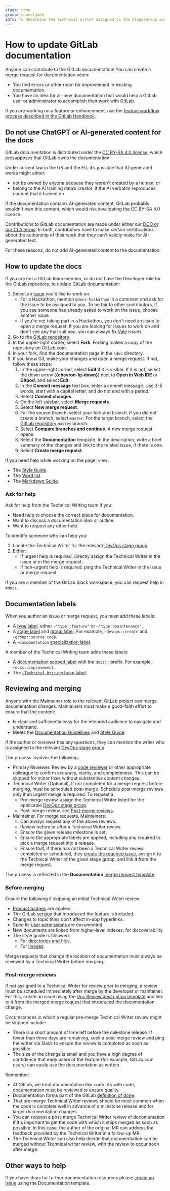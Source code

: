 ```yaml
---
stage: none
group: unassigned
info: To determine the technical writer assigned to the Stage/Group associated with this page, see https://about.gitlab.com/handbook/product/ux/technical-writing/#assignments
---
```


# How to update GitLab documentation

Anyone can contribute to the GitLab documentation! You can create a merge request for documentation when:

- You find errors or other room for improvement in existing documentation.
- You have an idea for all-new documentation that would help a GitLab user or administrator to
  accomplish their work with GitLab.

If you are working on a feature or enhancement, use the
[feature workflow process described in the GitLab Handbook](https://about.gitlab.com/handbook/product/ux/technical-writing/workflow/#documentation-for-a-product-change).

## Do not use ChatGPT or AI-generated content for the docs

GitLab documentation is distributed under the [CC BY-SA 4.0 license](https://creativecommons.org/licenses/by-sa/4.0/), which presupposes that GitLab owns the documentation.

Under current law in the US and the EU, it’s possible that AI-generated works might either:

- not be owned by anyone because they weren't created by a human, or
- belong to the AI training data’s creator, if the AI verbatim reproduces content that it trained on

If the documentation contains AI-generated content, GitLab probably wouldn't own this content, which would risk invalidating the CC BY-SA 4.0 license.

Contributions to GitLab documentation are made under either our [DCO or our CLA terms](https://about.gitlab.com/community/contribute/dco-cla/). In both, contributors have to make certain certifications about the authorship of their work that they can't validly make for AI-generated text.

For these reasons, do not add AI-generated content to the documentation.

## How to update the docs

If you are not a GitLab team member, or do not have the Developer role for the GitLab repository, to update GitLab documentation:

1. Select an [issue](https://about.gitlab.com/handbook/product/ux/technical-writing/#community-contribution-opportunities) you'd like to work on.
   - For a Hackathon, mention `@docs-hackathon` in a comment and ask for the issue to be assigned to you.
     To be fair to other contributors, if you see someone has already asked to work on the issue, choose another issue.
   - If you're not taking part in a Hackathon, you don't need an issue to open a merge request.
     If you are looking for issues to work on and don't see any that suit you, you can always fix [Vale](testing.md#vale) issues.
1. Go to the [GitLab repository](https://gitlab.com/gitlab-org/gitlab).
1. In the upper-right corner, select **Fork**. Forking makes a copy of the repository on GitLab.com.
1. In your fork, find the documentation page in the `\doc` directory.
1. If you know Git, make your changes and open a merge request.
   If not, follow these steps:
   1. In the upper-right corner, select **Edit** if it is visible. If it is not, select the down arrow (**{chevron-lg-down}**) next to **Open in Web IDE** or **Gitpod**, and select **Edit**.
   1. In the **Commit message** text box, enter a commit message. Use 3-5 words, start with a capital letter, and do not end with a period.
   1. Select **Commit changes**.
   1. On the left sidebar, select **Merge requests**.
   1. Select **New merge request**.
   1. For the source branch, select your fork and branch. If you did not create a branch, select `master`.
      For the target branch, select the [GitLab repository](https://gitlab.com/gitlab-org/gitlab) `master` branch.
   1. Select **Compare branches and continue**. A new merge request opens.
   1. Select the **Documentation** template. In the description, write a brief summary of the changes and link to the related issue, if there is one.
   1. Select **Create merge request**.

If you need help while working on the page, view:

- The [Style Guide](styleguide/index.md).
- The [Word list](styleguide/word_list.md)
- The [Markdown Guide](https://about.gitlab.com/handbook/markdown-guide/).

### Ask for help

Ask for help from the Technical Writing team if you:

- Need help to choose the correct place for documentation.
- Want to discuss a documentation idea or outline.
- Want to request any other help.

To identify someone who can help you:

1. Locate the Technical Writer for the relevant
   [DevOps stage group](https://about.gitlab.com/handbook/product/ux/technical-writing/#assignments).
1. Either:
   - If urgent help is required, directly assign the Technical Writer in the issue or in the merge request.
   - If non-urgent help is required, ping the Technical Writer in the issue or merge request.

If you are a member of the GitLab Slack workspace, you can request help in `#docs`.

## Documentation labels

When you author an issue or merge request, you must add these labels:

- A [type label](../labels/index.md#type-labels), either `~"type::feature"` or `~"type::maintenance"`.
- A [stage label](../labels/index.md#stage-labels) and [group label](../labels/index.md#group-labels).
  For example, `~devops::create` and `~group::source code`.
- A `~documentation` [specialization label](../labels/index.md#specialization-labels).

A member of the Technical Writing team adds these labels:

- A [documentation scoped label](../../user/project/labels.md#scoped-labels) with the
  `docs::` prefix. For example, `~docs::improvement`.
- The [`~Technical Writing` team label](../labels/index.md#team-labels).

## Reviewing and merging

Anyone with the Maintainer role to the relevant GitLab project can
merge documentation changes. Maintainers must make a good-faith effort to ensure that the content:

- Is clear and sufficiently easy for the intended audience to navigate and understand.
- Meets the [Documentation Guidelines](index.md) and [Style Guide](styleguide/index.md).

If the author or reviewer has any questions, they can mention the writer who is assigned to the relevant
[DevOps stage group](https://about.gitlab.com/handbook/product/ux/technical-writing/#assignments).

The process involves the following:

- Primary Reviewer. Review by a [code reviewer](https://about.gitlab.com/handbook/engineering/projects/)
  or other appropriate colleague to confirm accuracy, clarity, and completeness. This can be skipped
  for minor fixes without substantive content changes.
- Technical Writer (Optional). If not completed for a merge request before merging, must be scheduled
  post-merge. Schedule post-merge reviews only if an urgent merge is required. To request a:
  - Pre-merge review, assign the Technical Writer listed for the applicable
    [DevOps stage group](https://about.gitlab.com/handbook/product/ux/technical-writing/#assignments).
  - Post-merge review, see [Post-merge reviews](#post-merge-reviews).
- Maintainer. For merge requests, Maintainers:
  - Can always request any of the above reviews.
  - Review before or after a Technical Writer review.
  - Ensure the given release milestone is set.
  - Ensure the appropriate labels are applied, including any required to pick a merge request into
    a release.
  - Ensure that, if there has not been a Technical Writer review completed or scheduled, they
    [create the required issue](https://gitlab.com/gitlab-org/gitlab/-/issues/new?issuable_template=Doc%20Review), assign it to the Technical Writer of the given stage group,
    and link it from the merge request.

The process is reflected in the **Documentation**
[merge request template](https://gitlab.com/gitlab-org/gitlab/-/blob/master/.gitlab/merge_request_templates/Documentation.md).

### Before merging

Ensure the following if skipping an initial Technical Writer review:

- [Product badges](styleguide/index.md#product-tier-badges) are applied.
- The GitLab [version](versions.md) that
  introduced the feature is included.
- Changes to topic titles don't affect in-app hyperlinks.
- Specific [user permissions](../../user/permissions.md) are documented.
- New documents are linked from higher-level indexes, for discoverability.
- The style guide is followed:
  - For [directories and files](site_architecture/folder_structure.md).
  - For [images](styleguide/index.md#images).

Merge requests that change the location of documentation must always be reviewed by a Technical
Writer before merging.

### Post-merge reviews

If not assigned to a Technical Writer for review prior to merging, a review must be scheduled
immediately after merge by the developer or maintainer. For this,
create an issue using the [Doc Review description template](https://gitlab.com/gitlab-org/gitlab/-/issues/new?issuable_template=Doc%20Review)
and link to it from the merged merge request that introduced the documentation change.

Circumstances in which a regular pre-merge Technical Writer review might be skipped include:

- There is a short amount of time left before the milestone release. If fewer than three
 days are remaining, seek a post-merge review and ping the writer via Slack to ensure the review is
  completed as soon as possible.
- The size of the change is small and you have a high degree of confidence
  that early users of the feature (for example, GitLab.com users) can easily
  use the documentation as written.

Remember:

- At GitLab, we treat documentation like code. As with code, documentation must be reviewed to
  ensure quality.
- Documentation forms part of the GitLab [definition of done](../contributing/merge_request_workflow.md#definition-of-done).
- That pre-merge Technical Writer reviews should be most common when the code is complete well in
  advance of a milestone release and for larger documentation changes.
- You can request a post-merge Technical Writer review of documentation if it's important to get the
  code with which it ships merged as soon as possible. In this case, the author of the original MR
  can address the feedback provided by the Technical Writer in a follow-up MR.
- The Technical Writer can also help decide that documentation can be merged without Technical
  writer review, with the review to occur soon after merge.

## Other ways to help

If you have ideas for further documentation resources please
[create an issue](https://gitlab.com/gitlab-org/gitlab/-/issues/new?issuable_template=Documentation)
using the Documentation template.
